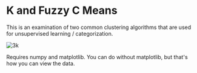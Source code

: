 # K and Fuzzy C Means
This is an examination of two common clustering algorithms that are used for unsupervised learning / categorization.

![3k](https://user-images.githubusercontent.com/53237662/156892816-9c086a4e-5d99-4459-bd85-8be9a88c6d57.gif)

Requires numpy and matplotlib. You can do without matplotlib, but that's how you can view the data.